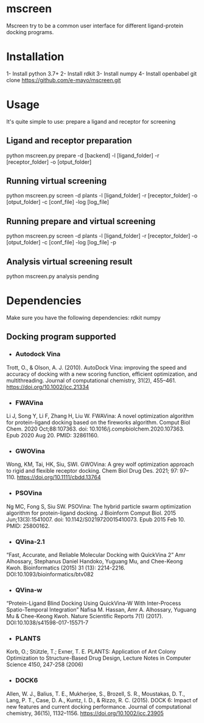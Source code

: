 # mscreen
Mscreen try to be a common user interface for different ligand-protein docking programs.

# Installation
1- Install python 3.7+
2- Install rdkit
3- Install numpy
4- Install openbabel
git clone https://github.com/e-mayo/mscreen.git


# Usage
It's quite simple to use: prepare a ligand and receptor for screening

## Ligand and receptor preparation
python mscreen.py prepare -d [backend] -l [ligand_folder] -r [receptor_folder] -o [otput_folder]

## Running virtual screening
python mscreen.py screen -d plants -l [ligand_folder] -r [receptor_folder] -o [otput_folder] -c [conf_file] -log [log_file]

## Running prepare and virtual screening 
python mscreen.py screen -d plants -l [ligand_folder] -r [receptor_folder] -o [otput_folder] -c [conf_file] -log [log_file] -p 

## Analysis virtual screening result
python mscreen.py analysis pending

# Dependencies
Make sure you have the following dependencies:
rdkit 
numpy

## Docking program supported
* ### Autodock Vina 
Trott, O., & Olson, A. J. (2010). AutoDock Vina: improving the speed and accuracy of docking with a new scoring function, efficient optimization, and multithreading. Journal of computational chemistry, 31(2), 455–461. https://doi.org/10.1002/jcc.21334
* ### FWAVina
Li J, Song Y, Li F, Zhang H, Liu W. FWAVina: A novel optimization algorithm for     protein-ligand docking based on the fireworks algorithm. Comput Biol Chem. 2020 Oct;88:107363. doi: 10.1016/j.compbiolchem.2020.107363. Epub 2020 Aug 20. PMID: 32861160.
* ### GWOVina
Wong, KM, Tai, HK, Siu, SWI. GWOVina: A grey wolf optimization approach to rigid and flexible receptor docking. Chem Biol Drug Des. 2021; 97: 97– 110. https://doi.org/10.1111/cbdd.13764

* ### PSOVina
Ng MC, Fong S, Siu SW. PSOVina: The hybrid particle swarm optimization algorithm for protein-ligand docking. J Bioinform Comput Biol. 2015 Jun;13(3):1541007. doi: 10.1142/S0219720015410073. Epub 2015 Feb 10. PMID: 25800162.
* ### QVina-2.1
“Fast, Accurate, and Reliable Molecular Docking with QuickVina 2” Amr Alhossary, Stephanus Daniel Handoko, Yuguang Mu, and Chee-Keong Kwoh. Bioinformatics (2015) 31 (13): 2214-2216. DOI:10.1093/bioinformatics/btv082
* ### QVina-w
“Protein-Ligand Blind Docking Using QuickVina-W With Inter-Process Spatio-Temporal Integration” Nafisa M. Hassan, Amr A. Alhossary, Yuguang Mu & Chee-Keong Kwoh. Nature Scientific Reports 7(1) (2017). DOI:10.1038/s41598-017-15571-7
* ### PLANTS
Korb, O.; Stützle, T.; Exner, T. E. PLANTS: Application of Ant Colony Optimization to Structure-Based Drug Design, Lecture Notes in Computer Science 4150, 247-258 (2006)
* ### DOCK6
Allen, W. J., Balius, T. E., Mukherjee, S., Brozell, S. R., Moustakas, D. T., Lang, P. T., Case, D. A., Kuntz, I. D., & Rizzo, R. C. (2015). DOCK 6: Impact of new features and current docking performance. Journal of computational chemistry, 36(15), 1132–1156. https://doi.org/10.1002/jcc.23905


